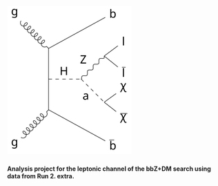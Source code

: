 # ![channel](feynman_diagram.svg)

**Analysis project for the leptonic channel of the bbZ+DM search using data from Run 2. extra.**
